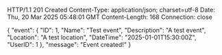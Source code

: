 HTTP/1.1 201 Created
Content-Type: application/json; charset=utf-8
Date: Thu, 20 Mar 2025 05:48:01 GMT
Content-Length: 168
Connection: close

{
  "event": {
    "ID": 1,
    "Name": "Test event",
    "Description": "A test event",
    "Location": "A test location",
    "DateTime": "2025-01-01T15:30:00Z",
    "UserID": 1
  },
  "message": "Event created!"
}